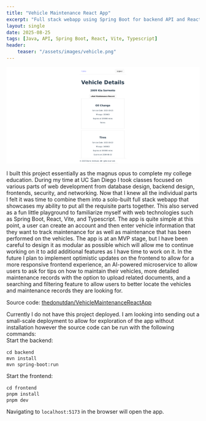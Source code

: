 ```yaml
---
title: "Vehicle Maintenance React App"
excerpt: "Full stack webapp using Spring Boot for backend API and React with Vite on frontend"
layout: single
date: 2025-08-25
tags: [Java, API, Spring Boot, React, Vite, Typescript]
header:
    teaser: "/assets/images/vehicle.png"
---
```


![Asteroids](/assets/images/details.png)

I built this project essentially as the magnus opus to complete my college education. During my time at UC San Diego I took classes focused on various parts of web development from database design, backend design, frontends, security, and networking. Now that I knew all the individual parts I felt it was time to combine them into a solo-built full stack webapp that showcases my ability to put all the requisite parts together. This also served as a fun little playground to familiarize myself with web technologies such as Spring Boot, React, Vite, and Typescript. The app is quite simple at this point, a user can create an account and then enter vehicle information that they want to track maintenance for as well as maintenance that has been performed on the vehicles. The app is at an MVP stage, but I have been careful to design it as modular as possible which will allow me to continue working on it to add additional features as I have time to work on it. In the future I plan to implement optimistic updates on the frontend to allow for a more responsive frontend experience, an AI-powered microservice to allow users to ask for tips on how to maintain their vehicles, more detailed maintenance records with the option to upload related documents, and a searching and filtering feature to allow users to better locate the vehicles and maintenance records they are looking for.

Source code: [thedonutdan/VehicleMaintenanceReactApp](https://github.com/thedonutdan/VehicleMaintenanceReactApp)

Currently I do not have this project deployed. I am looking into sending out a small-scale deployment to allow for exploration of the app without installation however the source code can be run with the following commands:  
Start the backend:
```
cd backend
mvn install
mvn spring-boot:run
```
Start the frontend:
```
cd frontend
pnpm install
pnpm dev
```

Navigating to `localhost:5173` in the browser will open the app.